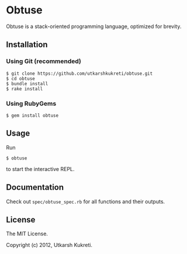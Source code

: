 # Obtuse

Obtuse is a stack-oriented programming language, optimized for brevity.

## Installation

### Using Git (recommended)

```
$ git clone https://github.com/utkarshkukreti/obtuse.git
$ cd obtuse
$ bundle install
$ rake install
```

### Using RubyGems

```
$ gem install obtuse
```

## Usage

Run

```
$ obtuse
```

to start the interactive REPL.

## Documentation

Check out `spec/obtuse_spec.rb` for all functions and their outputs.

## License

The MIT License.

Copyright (c) 2012, Utkarsh Kukreti.
